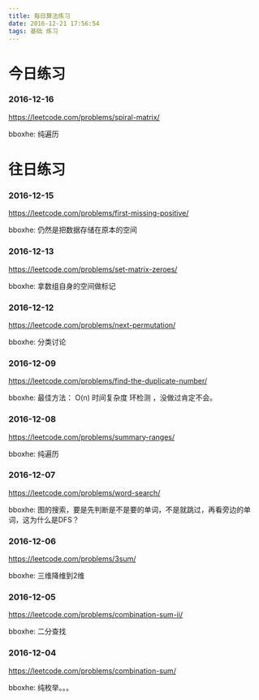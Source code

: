 ```yaml
---
title: 每日算法练习
date: 2016-12-21 17:56:54
tags: 基础 练习
---
```


# 今日练习

### 2016-12-16

https://leetcode.com/problems/spiral-matrix/

bboxhe: 纯遍历

<!--more--> 

# 往日练习

### 2016-12-15
https://leetcode.com/problems/first-missing-positive/

bboxhe: 仍然是把数据存储在原本的空间

### 2016-12-13

https://leetcode.com/problems/set-matrix-zeroes/

bboxhe: 拿数组自身的空间做标记

### 2016-12-12

https://leetcode.com/problems/next-permutation/

bboxhe: 分类讨论

### 2016-12-09

https://leetcode.com/problems/find-the-duplicate-number/

bboxhe: 最佳方法： O(n) 时间复杂度 环检测 ，没做过肯定不会。

### 2016-12-08

https://leetcode.com/problems/summary-ranges/

bboxhe: 纯遍历

### 2016-12-07

https://leetcode.com/problems/word-search/

bboxhe: 图的搜索，要是先判断是不是要的单词，不是就跳过，再看旁边的单词，这为什么是DFS？

### 2016-12-06

https://leetcode.com/problems/3sum/

bboxhe: 三维降维到2维

### 2016-12-05

https://leetcode.com/problems/combination-sum-ii/

bboxhe: 二分查找

### 2016-12-04

https://leetcode.com/problems/combination-sum/

bboxhe: 纯枚举。。。
